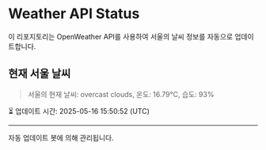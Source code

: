 
# Weather API Status

이 리포지토리는 OpenWeather API를 사용하여 서울의 날씨 정보를 자동으로 업데이트합니다.

## 현재 서울 날씨
> 서울의 현재 날씨: overcast clouds, 온도: 16.79°C, 습도: 93%

⏳ 업데이트 시간: 2025-05-16 15:50:52 (UTC)

---
자동 업데이트 봇에 의해 관리됩니다.
